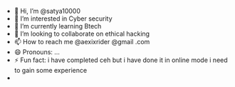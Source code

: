- 👋 Hi, I’m @satya10000
- 👀 I’m interested in Cyber security 
- 🌱 I’m currently learning Btech
- 💞️ I’m looking to collaborate on ethical hacking 
- 📫 How to reach me @aexixrider @gmail .com
- 😄 Pronouns: ...
- ⚡ Fun fact: i have completed ceh but i have done it in online mode  i need to gain some experience
- 

<!---
satya10000/satya10000 is a ✨ special ✨ repository because its `README.md` (this file) appears on your GitHub profile.
You can click the Preview link to take a look at your changes.
--->
